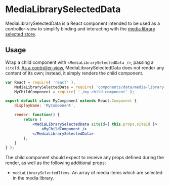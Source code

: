 MediaLibrarySelectedData
========================

MediaLibrarySelectedData is a React component intended to be used as a controller-view to simplify binding and interacting with the [media library selected store](../../../lib/media/library-selected-store.js).

## Usage

Wrap a child component with `<MediaLibrarySelectedData />`, passing a `siteId`. [As a controller-view](https://facebook.github.io/flux/docs/overview.html#views-and-controller-views), MediaLibrarySelectedData does not render any content of its own; instead, it simply renders the child component.

```jsx
var React = require( 'react' ),
	MediaLibrarySelectedData = require( 'components/data/media-library-selected-data' ),
	MyChildComponent = require( './my-child-component' );

export default class MyComponent extends React.Component {
	displayName: 'MyComponent',

	render: function() {
		return (
			<MediaLibrarySelectedData siteId={ this.props.siteId }>
				<MyChildComponent />
			</MediaLibrarySelectedData>
		);
	}
} );
```

The child component should expect to receive any props defined during the render, as well as the following additional props:

- `mediaLibrarySelectedItems`: An array of media items which are selected in the media library.
